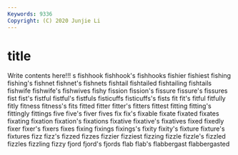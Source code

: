 ```yaml
---
Keywords: 9336
Copyright: (C) 2020 Junjie Li
---
```


# title

Write contents here!!!
s 
fishhook 
fishhook's 
fishhooks 
fishier 
fishiest 
fishing 
fishing's
fishnet 
fishnet's 
fishnets 
fishtail 
fishtailed 
fishtailing 
fishtails 
fishwife 
fishwife's 
fishwives
fishy 
fission 
fission's 
fissure 
fissure's 
fissures 
fist 
fist's 
fistful 
fistful's
fistfuls 
fisticuffs 
fisticuffs's 
fists 
fit 
fit's 
fitful 
fitfully 
fitly 
fitness
fitness's 
fits 
fitted 
fitter 
fitter's 
fitters 
fittest 
fitting 
fitting's 
fittingly
fittings 
five 
five's 
fiver 
fives 
fix 
fix's 
fixable 
fixate 
fixated
fixates 
fixating 
fixation 
fixation's 
fixations 
fixative 
fixative's 
fixatives 
fixed 
fixedly
fixer 
fixer's 
fixers 
fixes 
fixing 
fixings 
fixings's 
fixity 
fixity's 
fixture
fixture's 
fixtures 
fizz 
fizz's 
fizzed 
fizzes 
fizzier 
fizziest 
fizzing 
fizzle
fizzle's 
fizzled 
fizzles 
fizzling 
fizzy 
fjord 
fjord's 
fjords 
flab 
flab's
flabbergast 
flabbergasted 

